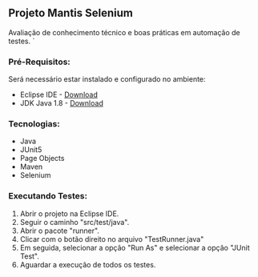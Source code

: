 ## Projeto Mantis Selenium

Avaliação de conhecimento técnico e boas práticas em automação de testes.
 `
### Pré-Requisitos:
Será necessário estar instalado e configurado no ambiente:
- Eclipse IDE - [Download](https://www.eclipse.org/downloads/)
- JDK Java 1.8 - [Download](http://www.oracle.com/technetwork/pt/java/javase/downloads/jdk8-downloads-2133151.html)
 
### Tecnologias: 
- Java
- JUnit5
- Page Objects
- Maven
- Selenium
 
### Executando Testes:
1. Abrir o projeto na Eclipse IDE.
2. Seguir o caminho "src/test/java".
3. Abrir o pacote "runner".
4. Clicar com o botão direito no arquivo "TestRunner.java"
5. Em seguida, selecionar a opção "Run As" e selecionar a opção "JUnit Test".
6. Aguardar a execução de todos os testes.
